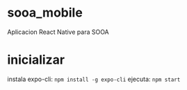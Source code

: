 # sooa_mobile
Aplicacion React Native para SOOA

# inicializar

instala expo-cli: ```npm install -g expo-cli```
ejecuta: ```npm start```